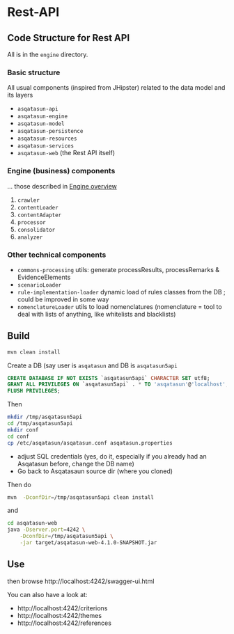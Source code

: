 # Rest-API

##  Code Structure for Rest API

All is in the `engine` directory.

### Basic structure

All usual components (inspired from JHipster) related to the data model and its layers

* `asqatasun-api`
* `asqatasun-engine`
* `asqatasun-model`
* `asqatasun-persistence`
* `asqatasun-resources`
* `asqatasun-services`
* `asqatasun-web` (the Rest API itself)

### Engine (business) components

... those described in [Engine overview](00_Engine_overview.md)

1. `crawler`
2. `contentLoader`
3. `contentAdapter`
4. `processor`
5. `consolidator`
6. `analyzer`

### Other technical components

* `commons-processing` utils: generate processResults, processRemarks & EvidenceElements
* `scenarioLoader`
* `rule-implementation-loader` dynamic load of rules classes from the DB ; could be improved in some way
* `nomenclatureLoader` utils to load nomenclatures (nomenclature = tool to deal with lists of anything, like whitelists and blacklists)

## Build

```sh
mvn clean install
```

Create a DB (say user is `asqatasun` and DB is `asqatasun5api`

```sql
CREATE DATABASE IF NOT EXISTS `asqatasun5api` CHARACTER SET utf8;
GRANT ALL PRIVILEGES ON `asqatasun5api` . * TO 'asqatasun'@'localhost';
FLUSH PRIVILEGES;
```

Then

```sh
mkdir /tmp/asqatasun5api
cd /tmp/asqatasun5api
mkdir conf
cd conf
cp /etc/asqatasun/asqatasun.conf asqatasun.properties
```

* adjust SQL credentials (yes, do it, especially if you already had an Asqatasun before, change the DB name)
* Go back to Asqatasaun source dir (where you cloned)

Then do

```sh
mvn  -DconfDir=/tmp/asqatasun5api clean install
```

and 

```sh
cd asqatasun-web
java -Dserver.port=4242 \
    -DconfDir=/tmp/asqatasun5api \
    -jar target/asqatasun-web-4.1.0-SNAPSHOT.jar
```

## Use

then browse http://localhost:4242/swagger-ui.html

You can also have a look at: 

* http://localhost:4242/criterions
* http://localhost:4242/themes
* http://localhost:4242/references